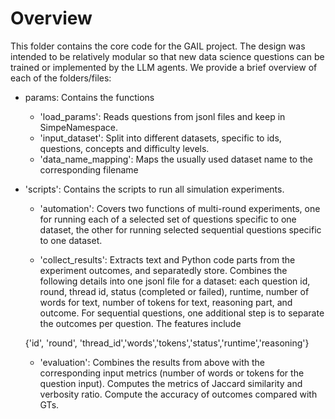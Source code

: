 # Overview

This folder contains the core code for the GAIL project. The design was intended to 
be relatively modular so that new data science questions can be trained or 
implemented by the LLM agents. We provide a brief overview of each of the folders/files:

- params: Contains the functions
    - 'load_params': Reads questions from jsonl files and keep in SimpeNamespace.
    - 'input_dataset': Split into different datasets, specific to ids, questions, concepts and difficulty levels.
    - 'data_name_mapping': Maps the usually used dataset name to the corresponding filename

- 'scripts': Contains the scripts to run all simulation experiments. 
    - 'automation': Covers two functions of multi-round experiments, one for running each of a selected 
    set of questions specific to one dataset, the other for running selected sequential questions specific to 
    one dataset. 

    - 'collect_results': Extracts text and Python code parts from the experiment outcomes, and separatedly store.
    Combines the following details into one jsonl file for a dataset: each question id, round, thread id, status 
    (completed or failed), runtime, number of words for text, number of tokens for text, reasoning part, and outcome. 
    For sequential questions, one additional step is to separate the outcomes per question. The features include

    {'id', 'round', 'thread_id','words','tokens','status','runtime','reasoning'}

    - 'evaluation': Combines the results from above with the corresponding input metrics (number of words or tokens 
    for the question input). Computes the metrics of Jaccard similarity and verbosity ratio. Compute the accuracy of 
    outcomes compared with GTs. 
